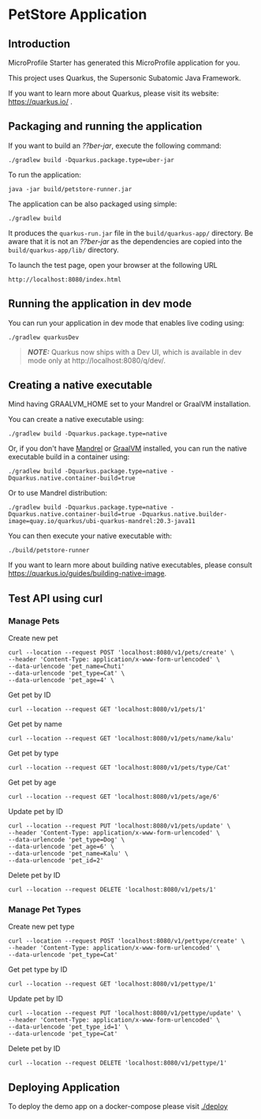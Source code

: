 # PetStore Application

## Introduction

MicroProfile Starter has generated this MicroProfile application for you.

This project uses Quarkus, the Supersonic Subatomic Java Framework.

If you want to learn more about Quarkus, please visit its website: https://quarkus.io/ .

## Packaging and running the application

If you want to build an _??ber-jar_, execute the following command:

    ./gradlew build -Dquarkus.package.type=uber-jar

To run the application:

    java -jar build/petstore-runner.jar

The application can be also packaged using simple:

    ./gradlew build

It produces the `quarkus-run.jar` file in the `build/quarkus-app/` directory.
Be aware that it is not an _??ber-jar_ as the dependencies are copied into the `build/quarkus-app/lib/` directory.

To launch the test page, open your browser at the following URL

    http://localhost:8080/index.html

## Running the application in dev mode

You can run your application in dev mode that enables live coding using:

    ./gradlew quarkusDev

> **_NOTE:_**  Quarkus now ships with a Dev UI, which is available in dev mode only at http://localhost:8080/q/dev/.

## Creating a native executable

Mind having GRAALVM_HOME set to your Mandrel or GraalVM installation.

You can create a native executable using:

    ./gradlew build -Dquarkus.package.type=native

Or, if you don't have [Mandrel](https://github.com/graalvm/mandrel/releases/) or
[GraalVM](https://github.com/graalvm/graalvm-ce-builds/releases) installed, you can run the native executable
build in a container using:

    ./gradlew build -Dquarkus.package.type=native -Dquarkus.native.container-build=true

Or to use Mandrel distribution:

    ./gradlew build -Dquarkus.package.type=native -Dquarkus.native.container-build=true -Dquarkus.native.builder-image=quay.io/quarkus/ubi-quarkus-mandrel:20.3-java11

You can then execute your native executable with:

    ./build/petstore-runner

If you want to learn more about building native executables, please consult https://quarkus.io/guides/building-native-image.


## Test API using curl
### Manage Pets
Create new pet

    curl --location --request POST 'localhost:8080/v1/pets/create' \
    --header 'Content-Type: application/x-www-form-urlencoded' \
    --data-urlencode 'pet_name=Chuti'
    --data-urlencode 'pet_type=Cat' \
    --data-urlencode 'pet_age=4' \
    
Get pet by ID

    curl --location --request GET 'localhost:8080/v1/pets/1'

Get pet by name

    curl --location --request GET 'localhost:8080/v1/pets/name/kalu'

Get pet by type

    curl --location --request GET 'localhost:8080/v1/pets/type/Cat'

Get pet by age

    curl --location --request GET 'localhost:8080/v1/pets/age/6'


Update pet by ID

    curl --location --request PUT 'localhost:8080/v1/pets/update' \
    --header 'Content-Type: application/x-www-form-urlencoded' \
    --data-urlencode 'pet_type=Dog' \
    --data-urlencode 'pet_age=6' \
    --data-urlencode 'pet_name=Kalu' \
    --data-urlencode 'pet_id=2'

Delete pet by ID

    curl --location --request DELETE 'localhost:8080/v1/pets/1' 

### Manage Pet Types
Create new pet type

    curl --location --request POST 'localhost:8080/v1/pettype/create' \
    --header 'Content-Type: application/x-www-form-urlencoded' \
    --data-urlencode 'pet_type=Cat' 

Get pet type by ID

    curl --location --request GET 'localhost:8080/v1/pettype/1'

Update pet by ID

    curl --location --request PUT 'localhost:8080/v1/pettype/update' \
    --header 'Content-Type: application/x-www-form-urlencoded' \
    --data-urlencode 'pet_type_id=1' \
    --data-urlencode 'pet_type=Cat'
    

Delete pet by ID

    curl --location --request DELETE 'localhost:8080/v1/pettype/1' 


## Deploying Application

To deploy the demo app on a docker-compose please visit [./deploy](https://github.com/rasika/petstore/tree/master/deploy)
